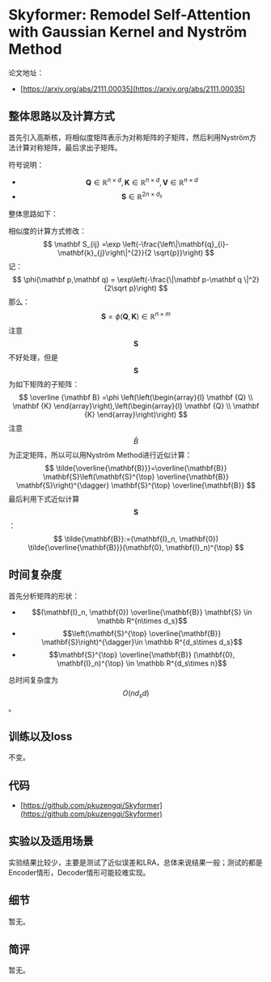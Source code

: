 # Skyformer: Remodel Self-Attention with Gaussian Kernel and Nyström Method

论文地址：

- [https://arxiv.org/abs/2111.00035](https://arxiv.org/abs/2111.00035)



## 整体思路以及计算方式

首先引入高斯核，将相似度矩阵表示为对称矩阵的子矩阵，然后利用Nyström方法计算对称矩阵，最后求出子矩阵。

符号说明：

- $$\mathbf Q\in \mathbb R^{n\times d},\mathbf  K\in \mathbb R^{n\times d},\mathbf V \in \mathbb R^{n\times d}$$
- $$\mathbf S\in \mathbb R^{2n\times d_s}$$

整体思路如下：

相似度的计算方式修改：
$$
\mathbf S_{ij} =\exp \left(-\frac{\left\|\mathbf{q}_{i}-\mathbf{k}_{j}\right\|^{2}}{2 \sqrt{p}}\right)
$$
记：
$$
\phi(\mathbf p,\mathbf q) = \exp\left(-\frac{\|\mathbf p-\mathbf q \|^2}{2\sqrt p}\right)
$$
那么：
$$
\mathbf S = \phi(\mathbf Q, \mathbf K) \in \mathbb R^{n\times m}
$$
注意$$\mathbf S$$不好处理，但是$$\mathbf S$$为如下矩阵的子矩阵：
$$
\overline {\mathbf B} =\phi \left(\left(\begin{array}{l}
\mathbf {Q} \\
\mathbf {K}
\end{array}\right),\left(\begin{array}{l}
\mathbf {Q} \\
\mathbf {K}
\end{array}\right)\right)
$$
注意$$\bar B$$为正定矩阵，所以可以用Nyström Method进行近似计算：
$$
\tilde{\overline{\mathbf{B}}}=\overline{\mathbf{B}} \mathbf{S}\left(\mathbf{S}^{\top} \overline{\mathbf{B}} \mathbf{S}\right)^{\dagger} \mathbf{S}^{\top} \overline{\mathbf{B}}
$$
最后利用下式近似计算$$\mathbf S$$：
$$
\tilde{\mathbf{B}}:=(\mathbf{I}_n, \mathbf{0}) \tilde{\overline{\mathbf{B}}}(\mathbf{0}, \mathbf{I}_n)^{\top}
$$



## 时间复杂度

首先分析矩阵的形状：

- $$(\mathbf{I}_n, \mathbf{0}) \overline{\mathbf{B}} \mathbf{S} \in \mathbb R^{n\times d_s}$$
- $$\left(\mathbf{S}^{\top} \overline{\mathbf{B}} \mathbf{S}\right)^{\dagger}\in \mathbb R^{d_s\times d_s}$$
- $$\mathbf{S}^{\top} \overline{\mathbf{B}} (\mathbf{0}, \mathbf{I}_n)^{\top} \in \mathbb R^{d_s\times n}$$

总时间复杂度为$$O(nd_s d)$$。



## 训练以及loss

不变。



## 代码

- [https://github.com/pkuzengqi/Skyformer](https://github.com/pkuzengqi/Skyformer)



## 实验以及适用场景

实验结果比较少，主要是测试了近似误差和LRA，总体来说结果一般；测试的都是Encoder情形，Decoder情形可能较难实现。



## 细节

暂无。



## 简评

暂无。